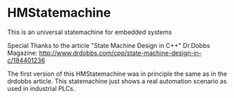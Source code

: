 # HMStatemachine
This is an universal statemachine for embedded systems

Special Thanks to the article "State Machine Design in C++" Dr.Dobbs Magazine: http://www.drdobbs.com/cpp/state-machine-design-in-c/184401236

The first version of this HMStatemachine was in principle the same as in the drdobbs article.
This statemachine just shows a real automation scenario as used in industrial PLCs.


